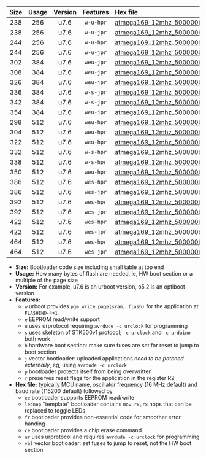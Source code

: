|Size|Usage|Version|Features|Hex file|
|:-:|:-:|:-:|:-:|:--|
|238|256|u7.6|`w-u-hpr`|[atmega169_12mhz_500000bps_ur.hex](https://raw.githubusercontent.com/stefanrueger/urboot/main/bootloaders/atmega169/fcpu_12mhz/500000_bps/atmega169_12mhz_500000bps_ur.hex)|
|238|256|u7.6|`w-u-jpr`|[atmega169_12mhz_500000bps_ur_vbl.hex](https://raw.githubusercontent.com/stefanrueger/urboot/main/bootloaders/atmega169/fcpu_12mhz/500000_bps/atmega169_12mhz_500000bps_ur_vbl.hex)|
|244|256|u7.6|`w-u-hpr`|[atmega169_12mhz_500000bps_lednop_ur.hex](https://raw.githubusercontent.com/stefanrueger/urboot/main/bootloaders/atmega169/fcpu_12mhz/500000_bps/atmega169_12mhz_500000bps_lednop_ur.hex)|
|244|256|u7.6|`w-u-jpr`|[atmega169_12mhz_500000bps_lednop_ur_vbl.hex](https://raw.githubusercontent.com/stefanrueger/urboot/main/bootloaders/atmega169/fcpu_12mhz/500000_bps/atmega169_12mhz_500000bps_lednop_ur_vbl.hex)|
|302|384|u7.6|`weu-jpr`|[atmega169_12mhz_500000bps_ee_ur_vbl.hex](https://raw.githubusercontent.com/stefanrueger/urboot/main/bootloaders/atmega169/fcpu_12mhz/500000_bps/atmega169_12mhz_500000bps_ee_ur_vbl.hex)|
|308|384|u7.6|`weu-jpr`|[atmega169_12mhz_500000bps_ee_lednop_ur_vbl.hex](https://raw.githubusercontent.com/stefanrueger/urboot/main/bootloaders/atmega169/fcpu_12mhz/500000_bps/atmega169_12mhz_500000bps_ee_lednop_ur_vbl.hex)|
|326|384|u7.6|`weu-jpr`|[atmega169_12mhz_500000bps_ee_lednop_fr_ur_vbl.hex](https://raw.githubusercontent.com/stefanrueger/urboot/main/bootloaders/atmega169/fcpu_12mhz/500000_bps/atmega169_12mhz_500000bps_ee_lednop_fr_ur_vbl.hex)|
|336|384|u7.6|`w-s-jpr`|[atmega169_12mhz_500000bps_vbl.hex](https://raw.githubusercontent.com/stefanrueger/urboot/main/bootloaders/atmega169/fcpu_12mhz/500000_bps/atmega169_12mhz_500000bps_vbl.hex)|
|342|384|u7.6|`w-s-jpr`|[atmega169_12mhz_500000bps_lednop_vbl.hex](https://raw.githubusercontent.com/stefanrueger/urboot/main/bootloaders/atmega169/fcpu_12mhz/500000_bps/atmega169_12mhz_500000bps_lednop_vbl.hex)|
|354|384|u7.6|`weu-jpr`|[atmega169_12mhz_500000bps_ee_lednop_fr_ce_ur_vbl.hex](https://raw.githubusercontent.com/stefanrueger/urboot/main/bootloaders/atmega169/fcpu_12mhz/500000_bps/atmega169_12mhz_500000bps_ee_lednop_fr_ce_ur_vbl.hex)|
|298|512|u7.6|`weu-hpr`|[atmega169_12mhz_500000bps_ee_ur.hex](https://raw.githubusercontent.com/stefanrueger/urboot/main/bootloaders/atmega169/fcpu_12mhz/500000_bps/atmega169_12mhz_500000bps_ee_ur.hex)|
|304|512|u7.6|`weu-hpr`|[atmega169_12mhz_500000bps_ee_lednop_ur.hex](https://raw.githubusercontent.com/stefanrueger/urboot/main/bootloaders/atmega169/fcpu_12mhz/500000_bps/atmega169_12mhz_500000bps_ee_lednop_ur.hex)|
|322|512|u7.6|`weu-hpr`|[atmega169_12mhz_500000bps_ee_lednop_fr_ur.hex](https://raw.githubusercontent.com/stefanrueger/urboot/main/bootloaders/atmega169/fcpu_12mhz/500000_bps/atmega169_12mhz_500000bps_ee_lednop_fr_ur.hex)|
|332|512|u7.6|`w-s-hpr`|[atmega169_12mhz_500000bps.hex](https://raw.githubusercontent.com/stefanrueger/urboot/main/bootloaders/atmega169/fcpu_12mhz/500000_bps/atmega169_12mhz_500000bps.hex)|
|338|512|u7.6|`w-s-hpr`|[atmega169_12mhz_500000bps_lednop.hex](https://raw.githubusercontent.com/stefanrueger/urboot/main/bootloaders/atmega169/fcpu_12mhz/500000_bps/atmega169_12mhz_500000bps_lednop.hex)|
|350|512|u7.6|`weu-hpr`|[atmega169_12mhz_500000bps_ee_lednop_fr_ce_ur.hex](https://raw.githubusercontent.com/stefanrueger/urboot/main/bootloaders/atmega169/fcpu_12mhz/500000_bps/atmega169_12mhz_500000bps_ee_lednop_fr_ce_ur.hex)|
|386|512|u7.6|`wes-hpr`|[atmega169_12mhz_500000bps_ee.hex](https://raw.githubusercontent.com/stefanrueger/urboot/main/bootloaders/atmega169/fcpu_12mhz/500000_bps/atmega169_12mhz_500000bps_ee.hex)|
|386|512|u7.6|`wes-jpr`|[atmega169_12mhz_500000bps_ee_vbl.hex](https://raw.githubusercontent.com/stefanrueger/urboot/main/bootloaders/atmega169/fcpu_12mhz/500000_bps/atmega169_12mhz_500000bps_ee_vbl.hex)|
|392|512|u7.6|`wes-hpr`|[atmega169_12mhz_500000bps_ee_lednop.hex](https://raw.githubusercontent.com/stefanrueger/urboot/main/bootloaders/atmega169/fcpu_12mhz/500000_bps/atmega169_12mhz_500000bps_ee_lednop.hex)|
|392|512|u7.6|`wes-jpr`|[atmega169_12mhz_500000bps_ee_lednop_vbl.hex](https://raw.githubusercontent.com/stefanrueger/urboot/main/bootloaders/atmega169/fcpu_12mhz/500000_bps/atmega169_12mhz_500000bps_ee_lednop_vbl.hex)|
|422|512|u7.6|`wes-hpr`|[atmega169_12mhz_500000bps_ee_lednop_fr.hex](https://raw.githubusercontent.com/stefanrueger/urboot/main/bootloaders/atmega169/fcpu_12mhz/500000_bps/atmega169_12mhz_500000bps_ee_lednop_fr.hex)|
|422|512|u7.6|`wes-jpr`|[atmega169_12mhz_500000bps_ee_lednop_fr_vbl.hex](https://raw.githubusercontent.com/stefanrueger/urboot/main/bootloaders/atmega169/fcpu_12mhz/500000_bps/atmega169_12mhz_500000bps_ee_lednop_fr_vbl.hex)|
|464|512|u7.6|`wes-hpr`|[atmega169_12mhz_500000bps_ee_lednop_fr_ce.hex](https://raw.githubusercontent.com/stefanrueger/urboot/main/bootloaders/atmega169/fcpu_12mhz/500000_bps/atmega169_12mhz_500000bps_ee_lednop_fr_ce.hex)|
|464|512|u7.6|`wes-jpr`|[atmega169_12mhz_500000bps_ee_lednop_fr_ce_vbl.hex](https://raw.githubusercontent.com/stefanrueger/urboot/main/bootloaders/atmega169/fcpu_12mhz/500000_bps/atmega169_12mhz_500000bps_ee_lednop_fr_ce_vbl.hex)|

- **Size:** Bootloader code size including small table at top end
- **Usage:** How many bytes of flash are needed, ie, HW boot section or a multiple of the page size
- **Version:** For example, u7.6 is an urboot version, o5.2 is an optiboot version
- **Features:**
  + `w` urboot provides `pgm_write_page(sram, flash)` for the application at `FLASHEND-4+1`
  + `e` EEPROM read/write support
  + `u` uses urprotocol requiring `avrdude -c urclock` for programming
  + `s` uses skeleton of STK500v1 protocol; `-c urclock` and `-c arduino` both work
  + `h` hardware boot section: make sure fuses are set for reset to jump to boot section
  + `j` vector bootloader: uploaded applications *need to be patched externally*, eg, using `avrdude -c urclock`
  + `p` bootloader protects itself from being overwritten
  + `r` preserves reset flags for the application in the register R2
- **Hex file:** typically MCU name, oscillator frequency (16 MHz default) and baud rate (115200 default) followed by
  + `ee` bootloader supports EEPROM read/write
  + `lednop` "template" bootloader contains `mov rx,rx` nops that can be replaced to toggle LEDs
  + `fr` bootloader provides non-essential code for smoother error handing
  + `ce` bootloader provides a chip erase command
  + `ur` uses urprotocol and requires `avrdude -c urclock` for programming
  + `vbl` vector bootloader: set fuses to jump to reset, not the HW boot section
